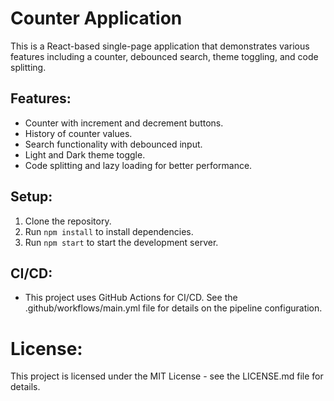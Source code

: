 # Counter Application

This is a React-based single-page application that demonstrates various features including a counter, debounced search, theme toggling, and code splitting.

## Features:
- Counter with increment and decrement buttons.
- History of counter values.
- Search functionality with debounced input.
- Light and Dark theme toggle.
- Code splitting and lazy loading for better performance.

## Setup:
1. Clone the repository.
2. Run `npm install` to install dependencies.
3. Run `npm start` to start the development server.

## CI/CD:
- This project uses GitHub Actions for CI/CD. See the .github/workflows/main.yml file for details on the pipeline configuration.

# License:
This project is licensed under the MIT License - see the LICENSE.md file for details.
